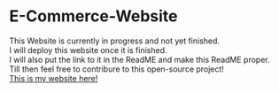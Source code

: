 # E-Commerce-Website

This Website is currently in progress and not yet finished.
<br>
I will deploy this website once it is finished.
<br>
I will also put the link to it in the ReadME and make this ReadME proper.
<br>
Till then feel free to contribure to this open-source project!
<br>
<a href="https://proprogrammer2504.github.io/">This is my website here!</a>
